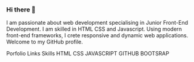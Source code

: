 ### Hi there 👋
I am passionate about web development specialising in Junior Front-End Development. I am skilled in HTML CSS and Javascript. Using modern front-end frameworks, I crete responsive and dynamic web applications. Welcome to my GitHub profile. 


<!--
**Haychmo/Haychmo** is a ✨ _special_ ✨ repository because its `README.md` (this file) appears on your GitHub profile.

Here are some ideas to get you started:

- 🔭 I’m currently working on a Webpage development of a festival. So far I have gathered the font family, the colours used and images using the inspect tool. I have also created a wireframe of the webpage and a webdesign using figma and bootstrap.  
- 🌱 I’m currently learning how to code the festival webpage using HTML CSS and Javascript.  
- 👯 I’m looking to collaborate on ...
- 🤔 I’m looking for help with ...
- 💬 Ask me about ... 
- 📫 How to reach me: ... 
- 😄 Pronouns: ...
- ⚡ Fun fact: ...
-->
Porfolio Links
Skills 
HTML CSS JAVASCRIPT GITHUB BOOTSRAP
